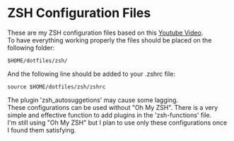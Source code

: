 # ZSH Configuration Files

These are my ZSH configuration files based on this [Youtube Video](https://www.youtube.com/watch?v=bTLYiNvRIVI). <br />
To have everything working properly the files should be placed on the following folder:

````
$HOME/dotfiles/zsh/
````

And the following line should be added to your .zshrc file:

````
source $HOME/dotfiles/zsh/zshrc
````

The plugin 'zsh_autosuggetions' may cause some lagging. <br />
These configurations can be used without "Oh My ZSH". There is a very simple and effective function to add plugins in the 'zsh-functions' file. <br />
I'm still using "Oh My ZSH" but I plan to use only these configurations once I found them satisfying.

